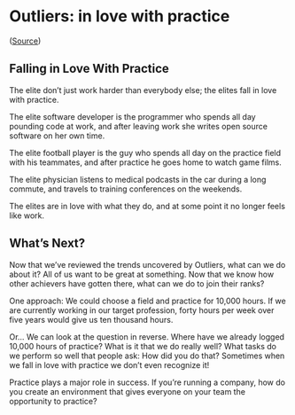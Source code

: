 # Outliers: in love with practice

([Source](http://wisdomgroup.com/blog/10000-hours-of-practice/))


## Falling in Love With Practice

The elite don’t just work harder than everybody else; the elites fall in love with practice.

The elite software developer is the programmer who spends all day pounding code at work, and after leaving work she writes open source software on her own time.

The elite football player is the guy who spends all day on the practice field with his teammates, and after practice he goes home to watch game films.

The elite physician listens to medical podcasts in the car during a long commute, and travels to training conferences on the weekends.

The elites are in love with what they do, and at some point it no longer feels like work.


## What’s Next?

Now that we’ve reviewed the trends uncovered by Outliers, what can we do about it? All of us want to be great at something. Now that we know how other achievers have gotten there, what can we do to join their ranks?

One approach: We could choose a field and practice for 10,000 hours. If we are currently working in our target profession, forty hours per week over five years would give us ten thousand hours.

Or… We can look at the question in reverse. Where have we already logged 10,000 hours of practice? What is it that we do really well? What tasks do we perform so well that people ask: How did you do that? Sometimes when we fall in love with practice we don’t even recognize it!

Practice plays a major role in success. If you’re running a company, how do you create an environment that gives everyone on your team the opportunity to practice?
